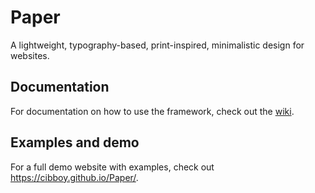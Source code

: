 # Paper
A lightweight, typography-based, print-inspired, minimalistic design for websites.

## Documentation
For documentation on how to use the framework, check out the [wiki](https://github.com/cibboy/Paper/wiki).

## Examples and demo
For a full demo website with examples, check out https://cibboy.github.io/Paper/.
